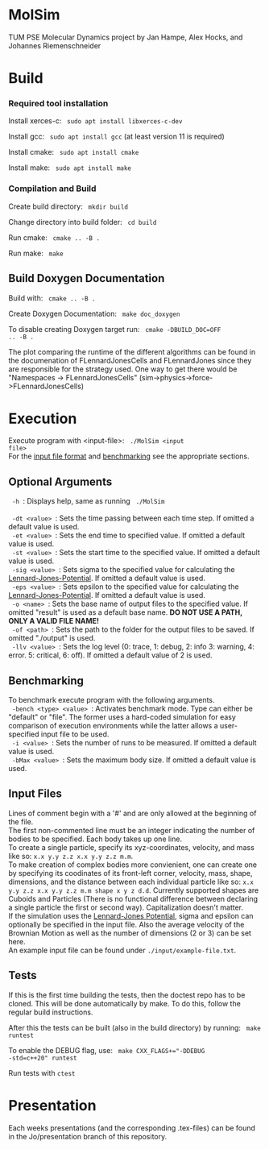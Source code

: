 MolSim
===

TUM PSE Molecular Dynamics project by Jan Hampe, Alex Hocks, and Johannes Riemenschneider

<h1>Build</h1>

<h3>Required tool installation</h3>

Install xerces-c: <code> sudo apt install libxerces-c-dev</code>  

Install gcc: <code> sudo apt install gcc</code> (at least version 11 is required)  

Install cmake: <code> sudo apt install cmake</code>  

Install make: <code> sudo apt install make</code> 

<h3>Compilation and Build</h3>

Create build directory: <code> mkdir build </code>  

Change directory into build folder: <code> cd build </code>    

Run cmake: <code> cmake .. -B .</code>  

Run make: <code> make</code>

<h2>Build Doxygen Documentation</h2>  

Build with: <code> cmake .. -B . </code>  

Create Doxygen Documentation: <code> make doc_doxygen </code>  

To disable creating Doxygen target run: <code> cmake -DBUILD_DOC=OFF .. -B . </code>  

The plot comparing the runtime of the different algorithms can be found in the documenation of FLennardJonesCells and FLennardJones since they are responsible for the strategy used. One way to get there would be "Namespaces -> FLennardJonesCells" (sim->physics->force->FLennardJonesCells)  

<h1>Execution</h1>

Execute program with \<input-file\>: <code> ./MolSim \<input file\> </code>  
For the [input file format](#input-files) and [benchmarking](#benchmarking) see the appropriate sections.

<h2>Optional Arguments</h2>

<code> -h </code>: Displays help, same as running <code> ./MolSim </code>  
<code> -dt \<value\> </code>: Sets the time passing between each time step. If omitted a default value is used.  
<code> -et \<value\> </code>: Sets the end time to specified value. If omitted a default value is used.  
<code> -st \<value\> </code>: Sets the start time to the specified value. If omitted a default value is used.  
<code> -sig \<value\> </code>: Sets sigma to the specified value for calculating the [Lennard-Jones-Potential](https://en.wikipedia.org/wiki/Lennard-Jones_potential). If omitted a default value is used.  
<code> -eps \<value\> </code>: Sets epsilon to the specified value for calculating the [Lennard-Jones-Potential](https://en.wikipedia.org/wiki/Lennard-Jones_potential). If omitted a default value is used.  
<code> -o \<name\> </code>: Sets the base name of output files to the specified value. If omitted "result" is used as a default base name. __DO NOT USE A PATH, ONLY A VALID FILE NAME!__  
<code> -of \<path\> </code>: Sets the path to the folder for the output files to be saved. If omitted "./output" is used.  
<code> -llv \<value\> </code>: Sets the log level (0: trace, 1: debug, 2: info 3: warning, 4: error. 5: critical, 6: off). If omitted a default value of 2 is used.  


<h2>Benchmarking</h2>

To benchmark execute program with the following arguments.  
<code> -bench \<type\> \<value\> </code>: Activates benchmark mode. Type can either be "default" or "file". The former uses a hard-coded simulation for easy comparison of execution environments while the latter allows a user-specified input file to be used.  
<code> -i \<value\> </code>: Sets the number of runs to be measured. If omitted a default value is used.  
<code> -bMax \<value\> </code>: Sets the maximum body size. If omitted a default value is used.  

<h2>Input Files</h2>
 
Lines of comment begin with a '#' and are only allowed at the beginning of the file.  
The first non-commented line must be an integer indicating the number of bodies to be specified. Each body takes up one line.  
To create a single particle, specify its xyz-coordinates, velocity, and mass like so: <code>x.x y.y z.z x.x y.y z.z m.m</code>.  
To make creation of complex bodies more convienient, one can create one by specifying its coodinates of its front-left corner, velocity, mass, shape, dimensions, and the distance between each individual particle like so: <code>x.x y.y z.z x.x y.y z.z m.m shape x y z d.d</code>.  Currently supported shapes are Cuboids and Particles (There is no functional difference between declaring a single particle the first or second way). Capitalization doesn't matter.   
If the simulation uses the [Lennard-Jones Potential](https://en.wikipedia.org/wiki/Lennard-Jones_potential), sigma and epsilon can optionally be specified in the input file. Also the average velocity of the Brownian Motion as well as the number of dimensions (2 or 3) can be set here.  
An example input file can be found under <code>./input/example-file.txt</code>.



<h2>Tests</h2>

If this is the first time building the tests, then the doctest repo has to be cloned.
This will be done automatically by make.
To do this, follow the regular build instructions.  

After this the tests can be built (also in the build directory) by running: <code> make runtest </code>

To enable the DEBUG flag, use: <code> make CXX_FLAGS+="-DDEBUG -std=c++20" runtest </code>

Run tests with <code>ctest</code>

<h1> Presentation </h1>
Each weeks presentations (and the corresponding .tex-files) can be found in the Jo/presentation branch of this repository.
